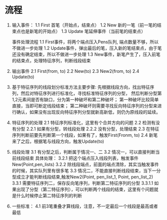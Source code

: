 # 流程

1. 输入事件：
    1.1 First   首笔（开始点，结束点）
    1.2 New     新的一笔（前一笔的结束点也是新笔的开始点）
    1.3 Update  笔延伸事件（当前笔的结束点）

    事件处理流程
    1.1 First事件，将两个端点压入Pens队列, 端点数量不够，所以不做进一步处理
    1.2 Update事件，弹出最后的笔，压入新的笔结束点，由于笔还没有确定结束，所以不做进一步处理
    1.3 New事件，新笔产生了，压入前笔的结束点，处理特征序列，判断线段结束

2. 输出事件
    2.1 First(from, to)
    2.2 New(to)
    2.3 New2(from, to)
    2.4 Update(to)

3. 基于特征序列的线段划分标准方法主要步骤:
    先根据线段方向，找出特征序列，然后对特征序列进行标准化，寻找标准特征序列的分型，
    然后判断分型第1,2元素间是否有缺口，分为第一种破坏和第二种破坏；
    第一种破坏比较简单直接，当即可断定线段结束；
    第二种破坏则需要寻找反向特征序列的分型来进行确认，如果没有出现反向特征序列分型就新高新低，则仍为原线段的延续。

4. 特征序列的处理
    2.1 特征序列标准化，这里有个合并方向的问题
    2.2 检测有没有分型
    2.2.1 如果有分型，转线段处理
    2.2.2 没有分型，处理结束
    2.3 在特征序列判断前要先判断第一个线段，如果有了，触发First(Fronm, to)
    2.4 新笔来了之后，根据笔与线段方向，触发Update(to)

5. 线段处理
    3.1 有分型之后，判断属于情况一、二
    3.2 情况一，可以直接判断当前线段结束
    具体处理：
    3.2.1 把这个端点压入线段列表，触发事件New(Point,pen_lists)
    3.2.2 除线段端点，前面的端点清除，其实当触发事件的时候，其实队列里有很多笔
    3.3 情况二，不能直接判断线段结束，当下一分型成立才能判断线段结束,触发New2(Point, pen_list_1, Point, pen_list_2)
    3.3.1 需要特征序列二，保存反向笔序列，判断第二特征序列的分型
    3.3.1.1 如果出现了分型（第二特征序列），可以判断两个线段的结束，这里有个问题就是什么时候停止第二特征序列的判断

6. 一些标准：
    4.1 前3笔重叠才算线段，注意，不一定最后一个线段是最高或者最低

